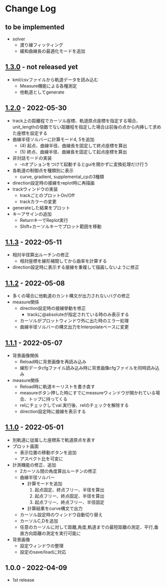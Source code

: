 # Change Log

## to be implemented

- solver
  - 渡り線フィッティング
  - 緩和曲線長の最適化モードを追加

## [1.3.0] - not released yet

- kml/csvファイルから軌道データを読み込む
  - Measure機能による各種測定
  - 他軌道としてgenerate

## [1.2.0] - 2022-05-30

- track上の距離程でカーソル座標、軌道原点座標を指定する場合、unit_lengthの倍数でない距離程を指定した場合は前後の点から内挿して求めた座標を設定する
- 曲線半径ソルバーに計算モード4, 5を追加
  - (4) 起点、曲線半径、曲線長を固定して終点座標を算出
  - (5) 終点、曲線半径、曲線長を固定して起点座標を算出
- 非対話モードの実装
  - -nオプションをつけて起動するとguiを開かずに変換処理だけ行う
- 各軌道の制御点を種類別に表示
  - curve, gradient, supplemental_cpの3種類
- direction設定時の接線をreplot時に再描画
- trackウィンドウの実装
  - trackごとのプロットOn/Off
  - trackカラーの変更
- generateした結果をプロット
- キーアサインの追加
  - ReturnキーでReplot実行
  - Shift+カーソルキーでプロット範囲を移動
  
## [1.1.3] - 2022-05-11

- 相対半径算出ルーチンの修正
  - 相対座標を線形補間してから曲率を計算する
- direction設定時に表示する接線を重複して描画しないように修正
  
## [1.1.2] - 2022-05-08

- 多くの場合に他軌道のカント構文が出力されないバグの修正
- measure関係
  - direction設定時の接線挙動を修正
    - trackに@absoluteが指定されている時のみ表示する
  - カーソルがプロットウィンドウ外に出た時のエラー処理
  - 曲線半径ソルバーの構文出力をInterpolateベースに変更

	
## [1.1.1] - 2022-05-07

- 背景画像関係
  - Reload時に背景画像を再読み込み
  - 線形データcfgファイル読み込み時に背景画像cfgファイルを同時読み込み
- measure関係
  - Reload時に軌道キーリストを書き直す
  - measureボタン押した時にすでにmeasureウィンドウが開かれている場合、トップに持ってくる
  - relにチェックしてval.実行後、relのチェックを解除する
  - direction設定時に接線を表示する
  
## [1.1.0] - 2022-05-01

- 別軌道に従属した座標系で軌道原点を表す
- プロット画面
  - 表示位置の移動ボタンを追加
  - アスペクト比を可変に
- 計測機能の修正、追加
  - 2カーソル間の角度算出ルーチンの修正
  - 曲線半径ソルバー
    - 計算モードを追加
      1. 起点固定、終点フリー、半径を算出
	  1. 起点フリー、終点固定、半径を算出
	  1. 起点フリー、終点フリー、半径固定
	- 計算結果をcurve構文で出力
  - カーソル設定時のウィンドウ自動切り替え
  - カーソルC,Dを追加
  - 任意のカーソルに対して距離,角度,軌道までの最短距離の測定、平行,垂直方向距離の測定を実行可能に
- 背景画像
  - 設定ウィンドウの整理
  - 設定のsave/loadに対応

## 1.0.0 - 2022-04-09

- 1st release

[1.3.0]: https://github.com/konawasabi/tsutsuji-trackcomputer/compare/ver1.2.0...ver1.3.0
[1.2.0]: https://github.com/konawasabi/tsutsuji-trackcomputer/compare/ver1.1.3...ver1.2.0
[1.1.3]: https://github.com/konawasabi/tsutsuji-trackcomputer/compare/ver1.1.2...ver1.1.3
[1.1.2]: https://github.com/konawasabi/tsutsuji-trackcomputer/compare/ver1.1.1...ver1.1.2
[1.1.1]: https://github.com/konawasabi/tsutsuji-trackcomputer/compare/ver1.1.0...ver1.1.1
[1.1.0]: https://github.com/konawasabi/tsutsuji-trackcomputer/compare/v1.0.0...ver1.1.0
